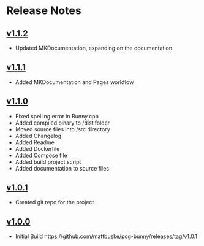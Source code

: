 # Release Notes

## <a href="https://github.com/mattbuske/pcg-bunny/releases/tag/v1.1.2" target="_blank" title="v1.1.2 Release" alt="v1.1.2 Release">**v1.1.2**</a>
- Updated MKDocumentation, expanding on the documentation.

## <a href="https://github.com/mattbuske/pcg-bunny/releases/tag/v1.1.1" target="_blank" title="v1.1.1 Release" alt="v1.1.1 Release">**v1.1.1**</a>
- Added MKDocumentation and Pages workflow

## <a href="https://github.com/mattbuske/pcg-bunny/releases/tag/v1.1.0" target="_blank" title="v1.1.0 Release" alt="v1.1.0 Release">**v1.1.0**</a>
- Fixed spelling error in Bunny.cpp
- Added compiled binary to /dist folder
- Moved source files into /src directory
- Added Changelog
- Added Readme
- Added Dockerfile
- Added Compose file
- Added build project script
- Added documentation to source files

## <a href="https://github.com/mattbuske/pcg-bunny/releases/tag/v1.0.1" target="_blank" title="v1.0.1 Release" alt="v1.0.1 Release">**v1.0.1**</a>
- Created git repo for the project

## <a href="https://github.com/mattbuske/pcg-bunny/releases/tag/v1.0.0" target="_blank" title="v1.0.0 Release" alt="v1.0.0 Release">**v1.0.0**</a>
- Initial Build
https://github.com/mattbuske/pcg-bunny/releases/tag/v1.0.1